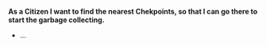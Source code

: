 
**As a Citizen I want to find the nearest Chekpoints, so that I can go there to start the garbage collecting.**
- ...
